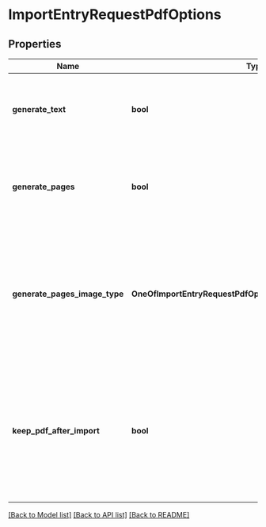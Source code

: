 # ImportEntryRequestPdfOptions

## Properties
Name | Type | Description | Notes
------------ | ------------- | ------------- | -------------
**generate_text** | **bool** | Indicates if the import operation should generate text. The default value is false. | [optional] [default to False]
**generate_pages** | **bool** | Indicates if the import operation should generate image pages. The default value is false. | [optional] [default to False]
**generate_pages_image_type** | **OneOfImportEntryRequestPdfOptionsGeneratePagesImageType** | The image type used when generating image pages. The default value is StandardColor. This option is only applicable when GeneratePages is true. | [optional] 
**keep_pdf_after_import** | **bool** | Indicates if the PDF file should be retained as an electronic document after generating image pages. The default value is true. This option is only applicable when GeneratePages is true. | [optional] [default to True]

[[Back to Model list]](../README.md#documentation-for-models) [[Back to API list]](../README.md#documentation-for-api-endpoints) [[Back to README]](../README.md)

